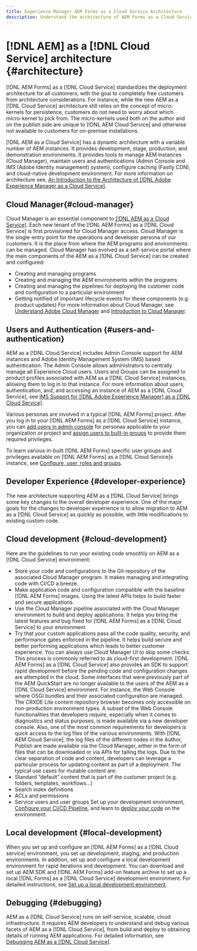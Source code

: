```yaml
---
title: Experience Manager AEM Forms as a Cloud Service Architecture
description: Understand the architecture of AEM Forms as a Cloud Service to learn about the scalability, resilience, and performance aspects of the platform.
---
```


# [!DNL AEM] as a [!DNL Cloud Service] architecture {#architecture}

[!DNL AEM Forms] as a [!DNL Cloud Service] standardizes the deployment architecture for all customers, with the goal to completely free customers from architecture considerations. For instance, while the new AEM as a [!DNL Cloud Service] architecture still relies on the concept of micro-kernels for persistence, customers do not need to worry about which micro-kernel to pick from. The micro-kernels used both on the author and on the publish side are unique to [!DNL AEM Cloud Service] and otherwise not available to customers for on-premise installations.

[!DNL AEM as a Cloud Service] has a dynamic architecture with a variable number of AEM instances. It provides development, stage, production, and demonstration environments. It provides tools to manage AEM instances (Cloud Manager), maintain users and authentications (Admin Console and IMS (Adobe Identity management) system), configure caching (Fastly CDN), and cloud-native development environment. For more information on architecture see, [An Introduction to the Architecture of [!DNL Adobe Experience Manager as a Cloud Service]](https://docs.adobe.com/content/help/en/experience-manager-cloud-service/core-concepts/architecture.html).

## Cloud Manager{#cloud-manager}

Cloud Manager is an essential component to [[!DNL AEM as a Cloud Service]](https://docs.adobe.com/content/help/en/experience-manager-cloud-service/overview/introduction.html). Each new tenant of the [!DNL AEM Forms] as a [!DNL Cloud Service] is first provisioned for Cloud Manager access. Cloud Manager is the single-entry point for the operations and developer persona of our customers. It is the place from where the AEM programs and environments can be managed. Cloud Manager has evolved as a self-service portal where the main components of the AEM as a [!DNL Cloud Service] can be created and configured:
* Creating and managing programs
* Creating and managing the AEM environments within the programs
* Creating and managing the pipelines for deploying the customer code and configuration to a particular environment
* Getting notified of important lifecycle events for these components (e.g. product updates)
For more information about Cloud Manager, see [Understand Adobe Cloud Manager](https://docs.adobe.com/content/help/en/experience-manager-learn/foundation/cloud-manager/understand-cloud-manager-for-aem.html) and [Introduction to Cloud Manager](https://docs.adobe.com/content/help/en/experience-manager-cloud-manager/using/introduction-to-cloud-manager.html). 

## Users and Authentication {#users-and-authentication}

AEM as a [!DNL Cloud Service] includes Admin Console support for AEM instances and Adobe Identity Management System (IMS) based authentication. The Admin Console allows administrators to centrally manage all Experience Cloud users. Users and Groups can be assigned to product profiles associated with AEM as a [!DNL Cloud Service] instances, allowing them to log in to that instance. For more information about users, authentication, and, and accessing an instance of AEM as a [!DNL Cloud Service], see [IMS Support for [!DNL Adobe Experience Manager] as a [!DNL Cloud Service]](https://docs.adobe.com/content/help/en/experience-manager-cloud-service/security/ims-support.html#introduction).

Various personas are involved in a typical [!DNL AEM Forms] project. After you log in to your [!DNL AEM Forms] as a [!DNL Cloud Service] instance, you can [add users in admin console](https://docs.adobe.com/content/help/en/experience-manager-cloud-service/security/ims-support.html) for personas applicable to your organization or project and [assign users to built-in groups](https://docs.adobe.com/content/help/en/experience-manager-65/forms/manage-administer-aem-forms/forms-groups-privileges-tasks.html) to provide them required privileges. 

To learn various in-built [!DNL AEM Forms] specific user groups and privileges available on [!DNL AEM Forms] as a [!DNL Cloud Service]s instance, see [Configure, user, roles and groups](https://docs.adobe.com/content/help/en/experience-manager-65/forms/manage-administer-aem-forms/forms-groups-privileges-tasks.html).

## Developer Experience {#developer-experience}

The new architecture supporting AEM as a [!DNL Cloud Service] brings some key changes to the overall developer experience. One of the major goals for the changes to developer experience is to allow migration to AEM as a [!DNL Cloud Service] as quickly as possible, with little modifications to existing custom code.

## Cloud development {#cloud-development}

Here are the guidelines to run your existing code smoothly on AEM as a [!DNL Cloud Service] environment:
* Store your code and configurations to the Git repository of the associated Cloud Manager program. It makes managing and integrating code with CI/CD a breeze.  
* Make application code and configuration compatible with the baseline [!DNL AEM Forms] images. Using the latest APIs helps to build faster and secure applications. 
* Use the Cloud Manager pipeline associated with the Cloud Manager environment to build and deploy applications. It helps you bring the latest features and bug fixed for [!DNL AEM Forms] as a [!DNL Cloud Service] to your environment. 
* Try that your custom applications pass all the code quality, security, and performance gates enforced in the pipeline. It helps build secure and better performing applications which leads to better customer experience. You can always use Cloud Manager UI to skip some checks. 
This process is commonly referred to as cloud-first development. [!DNL AEM Forms] as a [!DNL Cloud Service] also provides an SDK to support rapid development before the pending code and configuration changes are attempted in the cloud.
Some interfaces that were previously part of the AEM QuickStart are no longer available to the users of the AEM as a [!DNL Cloud Service] environment. For instance, the Web Console where OSGI bundles and their associated configuration are managed. The CRXDE Lite content repository browser becomes only accessible on non-production environment types. A subset of the Web Console functionalities that developers require, especially when it comes to diagnostics and status purposes, is made available via a new developer console. 
Also, one of the most common requirements for developers is quick access to the log files of the various environments. With [!DNL AEM Cloud Service], the log files of the different nodes in the Author, Publish are made available via the Cloud Manager, either in the form of files that can be downloaded or via APIs for tailing the logs. Due to the clear separation of code and content, developers can leverage a particular process for updating content as part of a deployment. The typical use cases for mutable content are:
* Standard “default” content that is part of the customer project (e.g. folders, templates, workflows...)
* Search index definitions
* ACLs and permissions
* Service users and user groups
Set up your development environment, [Configure your CI/CD Pipeline](https://docs.adobe.com/content/help/en/experience-manager-cloud-manager/using/how-to-use/configuring-pipeline.html), and learn to [deploy your code](https://docs.adobe.com/content/help/en/experience-manager-cloud-manager/using/how-to-use/deploying-code.html) on the environment. 

## Local development {#local-development}

When you set up and configure an [!DNL AEM Forms] as a [!DNL Cloud service] environment, you set up development, staging, and production environments. In addition, set up and configure a local development environment for rapid iterations and development. You can download and set up AEM SDK and [!DNL AEM Forms] add-on feature archive to set up a local [!DNL Forms] as a [!DNL Cloud Service] development environment.  For detailed instructions, see [Set up a local development environment](setup-local-development-environment.md).

## Debugging {#debugging}

AEM as a [!DNL Cloud Service] runs on self-service, scalable, cloud infrastructure. It requires AEM developers to understand and debug various facets of AEM as a [!DNL Cloud Service], from build and deploy to obtaining details of running AEM applications. For detailed information, see [Debugging AEM as a [!DNL Cloud Service]](https://docs.adobe.com/content/help/en/experience-manager-learn/cloud-service/debugging/debugging-aem-as-a-cloud-service/overview.html).
